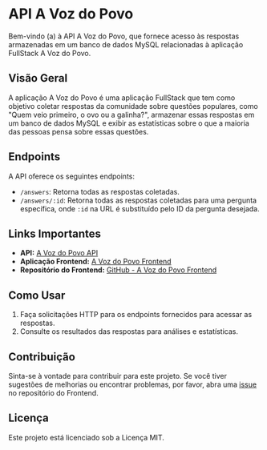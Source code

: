 # API A Voz do Povo

Bem-vindo (a) à API A Voz do Povo, que fornece acesso às respostas armazenadas em um banco de dados MySQL relacionadas à aplicação FullStack A Voz do Povo.

## Visão Geral

A aplicação A Voz do Povo é uma aplicação FullStack que tem como objetivo coletar respostas da comunidade sobre questões populares, como "Quem veio primeiro, o ovo ou a galinha?", armazenar essas respostas em um banco de dados MySQL e exibir as estatísticas sobre o que a maioria das pessoas pensa sobre essas questões.

## Endpoints

A API oferece os seguintes endpoints:

- `/answers`: Retorna todas as respostas coletadas.
- `/answers/:id`: Retorna todas as respostas coletadas para uma pergunta específica, onde `:id` na URL é substituído pelo ID da pergunta desejada.

## Links Importantes

- **API:** [A Voz do Povo API](https://a-voz-do-povo-api.onrender.com/)
- **Aplicação Frontend:** [A Voz do Povo Frontend](https://marcos-panontin.github.io/a_voz_do_povo/)
- **Repositório do Frontend:** [GitHub - A Voz do Povo Frontend](https://github.com/marcos-panontin/a_voz_do_povo/)

## Como Usar

1. Faça solicitações HTTP para os endpoints fornecidos para acessar as respostas.
2. Consulte os resultados das respostas para análises e estatísticas.

## Contribuição

Sinta-se à vontade para contribuir para este projeto. Se você tiver sugestões de melhorias ou encontrar problemas, por favor, abra uma [issue](https://github.com/marcos-panontin/a_voz_do_povo/issues) no repositório do Frontend.

## Licença

Este projeto está licenciado sob a Licença MIT.
